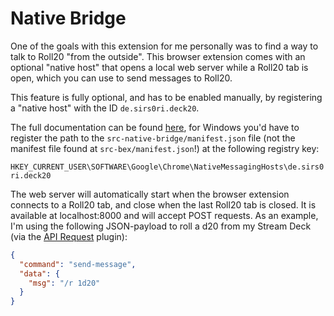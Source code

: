 # Native Bridge

One of the goals with this extension for me personally was to find a way to talk to Roll20 "from the outside". This browser extension comes with an optional "native host" that opens a local web server while a Roll20 tab is open, which you can use to send messages to Roll20.

This feature is fully optional, and has to be enabled manually, by registering a "native host" with the ID `de.sirs0ri.deck20`. 

The full documentation can be found [here](https://developer.chrome.com/docs/apps/nativeMessaging/#native-messaging-host-location), for Windows you'd have to register the path to the `src-native-bridge/manifest.json` file (not the manifest file found at `src-bex/manifest.json`!) at the following registry key:

```HKEY_CURRENT_USER\SOFTWARE\Google\Chrome\NativeMessagingHosts\de.sirs0ri.deck20```

The web server will automatically start when the browser extension connects to a Roll20 tab, and close when the last Roll20 tab is closed. It is available at localhost:8000 and will accept POST requests. As an example, I'm using the following JSON-payload to roll a d20 from my Stream Deck (via the [API Request](https://apps.elgato.com/plugins/com.github.mjbnz.sd-api-request) plugin):

```JSON
{
  "command": "send-message",
  "data": { 
    "msg": "/r 1d20"
  }
}
```